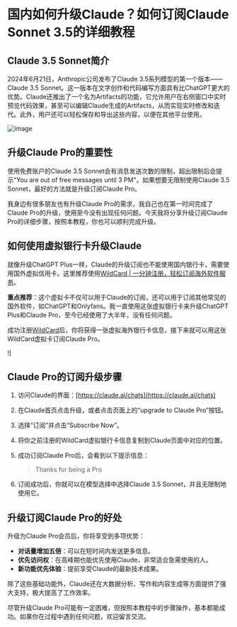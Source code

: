 # 国内如何升级Claude？如何订阅Claude Sonnet 3.5的详细教程

## Claude 3.5 Sonnet简介

2024年6月21日，Anthropic公司发布了Claude 3.5系列模型的第一个版本——Claude 3.5 Sonnet。这一版本在文字创作和代码编写方面具有比ChatGPT更大的优势。Claude还推出了一个名为Artifacts的功能，它允许用户在右侧窗口中实时预览代码效果，甚至可以编辑Claude生成的Artifacts，从而实现实时修改和迭代。此外，用户还可以轻松保存和导出这些内容，以便在其他平台使用。

![image](https://github.com/user-attachments/assets/d7c13ca3-7966-4cef-9432-e30e3cd67691)


## 升级Claude Pro的重要性

使用免费账户的Claude 3.5 Sonnet会有消息发送次数的限制，超出限制后会提示"You are out of free messages until 3 PM"。如果想要无限制使用Claude 3.5 Sonnet，最好的方法就是升级订阅Claude Pro。

我身边有很多朋友也有升级Claude Pro的需求，我自己也在第一时间完成了Claude Pro的升级，使用至今没有出现任何问题。今天我将分享升级订阅Claude Pro的详细步骤，按照本教程，你也可以顺利完成升级。

## 如何使用虚拟银行卡升级Claude

就像升级ChatGPT Plus一样，Claude的升级订阅也不能使用国内银行卡，需要使用国外虚拟信用卡。这里推荐使用[WildCard | 一分钟注册，轻松订阅海外软件服务](https://bit.ly/WildCardo)。


**重点推荐**：这个虚拟卡不仅可以用于Claude的订阅，还可以用于订阅其他常见的国外软件，如ChatGPT和Onlyfans。我一直使用这张虚拟银行卡来升级ChatGPT Plus和Claude Pro，至今已经使用了大半年，没有任何问题。

成功注册[WildCard](https://bit.ly/WildCardo)后，你将获得一张虚拟海外银行卡信息，接下来就可以用这张WildCard虚拟卡订阅Claude Pro。

![
## Claude Pro的订阅升级步骤

1. 访问Claude的界面：[https://claude.ai/chats](https://claude.ai/chats)
2. 在Claude首页点击升级，或者点击页面上的“upgrade to Claude Pro”按钮。

3. 选择“订阅”并点击“Subscribe Now”。

4. 将你之前注册的WildCard虚拟银行卡信息复制到Claude页面中对应的位置。
  
5. 成功订阅Claude Pro后，会看到以下提示信息：

   > Thanks for being a Pro

6. 订阅成功后，你就可以在模型选择中选择Claude 3.5 Sonnet，并且无限制地使用它。


## 升级订阅Claude Pro的好处

升级为Claude Pro会员后，你将享受到多项优势：
- **对话量增加五倍**：可以在短时间内发送更多信息。
- **优先访问权**：在高峰期也能优先使用Claude，非常适合急需使用的人。
- **新功能优先体验**：提前享受Claude的最新技术成果。

除了这些基础功能外，Claude还在大数据分析、写作和内容生成等方面提供了强大支持，极大提高了工作效率。

尽管升级Claude Pro可能有一定困难，但按照本教程中的步骤操作，基本都能成功。如果你在过程中遇到任何问题，欢迎留言交流。


